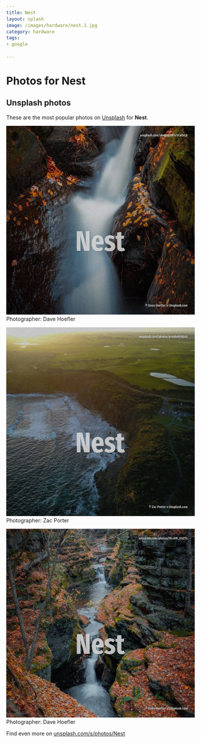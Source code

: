 ```yaml
---
title: Nest
layout: splash
image: /images/hardware/nest.1.jpg
category: hardware
tags:
- google

---
```

# Photos for Nest
 
## Unsplash photos
These are the most popular photos on [Unsplash](https://unsplash.com) for **Nest**.
 
![Nest](/images/hardware/nest.1.jpg)
Photographer:  Dave Hoefler
 
![Nest](/images/hardware/nest.2.jpg)
Photographer:  Zac Porter
 
![Nest](/images/hardware/nest.3.jpg)
Photographer:  Dave Hoefler
 
Find even more on [unsplash.com/s/photos/Nest](https://unsplash.com/s/photos/Nest)
 
